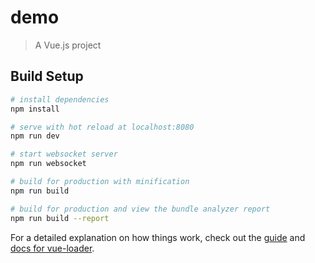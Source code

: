 # demo

> A Vue.js project

## Build Setup

``` bash
# install dependencies
npm install

# serve with hot reload at localhost:8080
npm run dev

# start websocket server
npm run websocket

# build for production with minification
npm run build

# build for production and view the bundle analyzer report
npm run build --report
```

For a detailed explanation on how things work, check out the [guide](http://vuejs-templates.github.io/webpack/) and [docs for vue-loader](http://vuejs.github.io/vue-loader).

